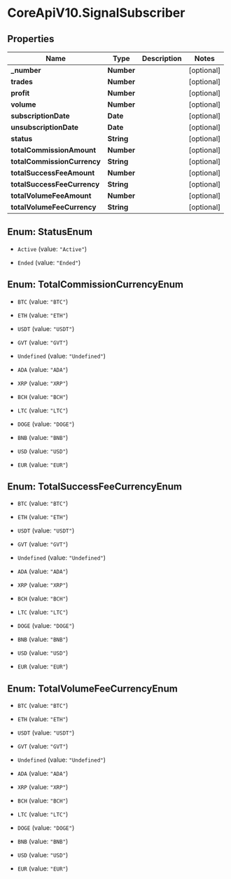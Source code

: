 # CoreApiV10.SignalSubscriber

## Properties
Name | Type | Description | Notes
------------ | ------------- | ------------- | -------------
**_number** | **Number** |  | [optional] 
**trades** | **Number** |  | [optional] 
**profit** | **Number** |  | [optional] 
**volume** | **Number** |  | [optional] 
**subscriptionDate** | **Date** |  | [optional] 
**unsubscriptionDate** | **Date** |  | [optional] 
**status** | **String** |  | [optional] 
**totalCommissionAmount** | **Number** |  | [optional] 
**totalCommissionCurrency** | **String** |  | [optional] 
**totalSuccessFeeAmount** | **Number** |  | [optional] 
**totalSuccessFeeCurrency** | **String** |  | [optional] 
**totalVolumeFeeAmount** | **Number** |  | [optional] 
**totalVolumeFeeCurrency** | **String** |  | [optional] 


<a name="StatusEnum"></a>
## Enum: StatusEnum


* `Active` (value: `"Active"`)

* `Ended` (value: `"Ended"`)




<a name="TotalCommissionCurrencyEnum"></a>
## Enum: TotalCommissionCurrencyEnum


* `BTC` (value: `"BTC"`)

* `ETH` (value: `"ETH"`)

* `USDT` (value: `"USDT"`)

* `GVT` (value: `"GVT"`)

* `Undefined` (value: `"Undefined"`)

* `ADA` (value: `"ADA"`)

* `XRP` (value: `"XRP"`)

* `BCH` (value: `"BCH"`)

* `LTC` (value: `"LTC"`)

* `DOGE` (value: `"DOGE"`)

* `BNB` (value: `"BNB"`)

* `USD` (value: `"USD"`)

* `EUR` (value: `"EUR"`)




<a name="TotalSuccessFeeCurrencyEnum"></a>
## Enum: TotalSuccessFeeCurrencyEnum


* `BTC` (value: `"BTC"`)

* `ETH` (value: `"ETH"`)

* `USDT` (value: `"USDT"`)

* `GVT` (value: `"GVT"`)

* `Undefined` (value: `"Undefined"`)

* `ADA` (value: `"ADA"`)

* `XRP` (value: `"XRP"`)

* `BCH` (value: `"BCH"`)

* `LTC` (value: `"LTC"`)

* `DOGE` (value: `"DOGE"`)

* `BNB` (value: `"BNB"`)

* `USD` (value: `"USD"`)

* `EUR` (value: `"EUR"`)




<a name="TotalVolumeFeeCurrencyEnum"></a>
## Enum: TotalVolumeFeeCurrencyEnum


* `BTC` (value: `"BTC"`)

* `ETH` (value: `"ETH"`)

* `USDT` (value: `"USDT"`)

* `GVT` (value: `"GVT"`)

* `Undefined` (value: `"Undefined"`)

* `ADA` (value: `"ADA"`)

* `XRP` (value: `"XRP"`)

* `BCH` (value: `"BCH"`)

* `LTC` (value: `"LTC"`)

* `DOGE` (value: `"DOGE"`)

* `BNB` (value: `"BNB"`)

* `USD` (value: `"USD"`)

* `EUR` (value: `"EUR"`)




